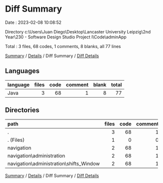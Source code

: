 # Diff Summary

Date : 2023-02-08 10:08:52

Directory c:\\Users\\Juan Diego\\Desktop\\Lancaster University Leipzig\\2nd Year\\230 - Software Design Studio Project I\\Code\\adminApp

Total : 3 files,  68 codes, 1 comments, 8 blanks, all 77 lines

[Summary](results.md) / [Details](details.md) / Diff Summary / [Diff Details](diff-details.md)

## Languages
| language | files | code | comment | blank | total |
| :--- | ---: | ---: | ---: | ---: | ---: |
| Java | 3 | 68 | 1 | 8 | 77 |

## Directories
| path | files | code | comment | blank | total |
| :--- | ---: | ---: | ---: | ---: | ---: |
| . | 3 | 68 | 1 | 8 | 77 |
| . (Files) | 1 | 0 | 0 | -1 | -1 |
| navigation | 2 | 68 | 1 | 9 | 78 |
| navigation\\administration | 2 | 68 | 1 | 9 | 78 |
| navigation\\administration\\shifts_Window | 2 | 68 | 1 | 9 | 78 |

[Summary](results.md) / [Details](details.md) / Diff Summary / [Diff Details](diff-details.md)